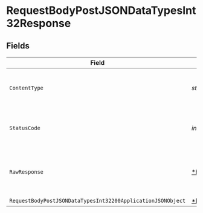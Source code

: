 # RequestBodyPostJSONDataTypesInt32Response


## Fields

| Field                                                                                                                                  | Type                                                                                                                                   | Required                                                                                                                               | Description                                                                                                                            |
| -------------------------------------------------------------------------------------------------------------------------------------- | -------------------------------------------------------------------------------------------------------------------------------------- | -------------------------------------------------------------------------------------------------------------------------------------- | -------------------------------------------------------------------------------------------------------------------------------------- |
| `ContentType`                                                                                                                          | *string*                                                                                                                               | :heavy_check_mark:                                                                                                                     | HTTP response content type for this operation                                                                                          |
| `StatusCode`                                                                                                                           | *int*                                                                                                                                  | :heavy_check_mark:                                                                                                                     | HTTP response status code for this operation                                                                                           |
| `RawResponse`                                                                                                                          | [*http.Response](https://pkg.go.dev/net/http#Response)                                                                                 | :heavy_minus_sign:                                                                                                                     | Raw HTTP response; suitable for custom response parsing                                                                                |
| `RequestBodyPostJSONDataTypesInt32200ApplicationJSONObject`                                                                            | [*RequestBodyPostJSONDataTypesInt32200ApplicationJSON](../../models/operations/requestbodypostjsondatatypesint32200applicationjson.md) | :heavy_minus_sign:                                                                                                                     | OK                                                                                                                                     |